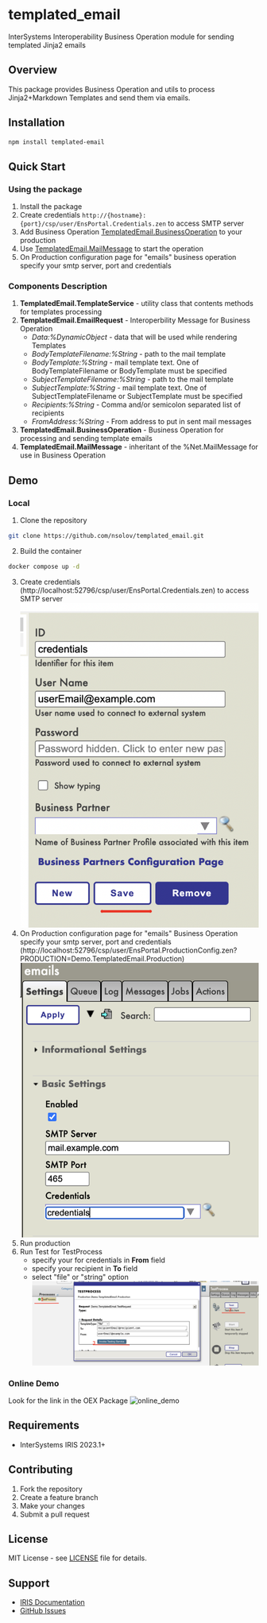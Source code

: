 # templated_email
InterSystems Interoperability Business Operation module for sending templated Jinja2 emails

## Overview
This package provides Business Operation and utils to process Jinja2+Markdown Templates and send them via emails.

## Installation

```bash
npm install templated-email
```

## Quick Start

### Using the package
1. Install the package
2. Create credentials `http://{hostname}:{port}/csp/user/EnsPortal.Credentials.zen` to access SMTP server
3. Add Business Operation [TemplatedEmail.BusinessOperation](src/TemplatedEmail/BusinessOperation.cls) to your production
4. Use [TemplatedEmail.MailMessage](src/TemplatedEmail/EmailRequest.cls) to start the operation
5. On Production configuration page for "emails" business operation specify your smtp server, port and credentials

### Components Description
1. **TemplatedEmail.TemplateService** - utility class that contents methods for templates processing
2. **TemplatedEmail.EmailRequest** - Interoperbility Message for Business Operation
   - *Data:%DynamicObject* - data that will be used while rendering Templates
   - *BodyTemplateFilename:%String* - path to the mail template
   - *BodyTemplate:%String* - mail template text. One of BodyTemplateFilename or BodyTemplate must be specified
   - *SubjectTemplateFilename:%String* - path to the mail template
   - *SubjectTemplate:%String* - mail template text. One of SubjectTemplateFilename or SubjectTemplate must be specified
   - *Recipients:%String* - Comma and/or semicolon separated list of recipients
   - *FromAddress:%String* - From address to put in sent mail messages
3. **TemplatedEmail.BusinessOperation** - Business Operation for processing and sending template emails
4. **TemplatedEmail.MailMessage** - inheritant of the %Net.MailMessage for use in Business Operation

## Demo
### Local
1. Clone the repository
```bash
git clone https://github.com/nsolov/templated_email.git
```
2. Build the container
```bash
docker compose up -d
```
3. Create credentials (http://localhost:52796/csp/user/EnsPortal.Credentials.zen) to access SMTP server
![set_creds](https://github.com/nsolov/templated_email/blob/master/imgs/set_creds.png)
4. On Production configuration page for "emails" Business Operation specify your smtp server, port and credentials
(http://localhost:52796/csp/user/EnsPortal.ProductionConfig.zen?PRODUCTION=Demo.TemplatedEmail.Production)
![setup_bo](https://github.com/nsolov/templated_email/blob/master/imgs/setup_bo.png)
6. Run production
7. Run Test for TestProcess
   - specify your for credentials in **From** field
   - specify your recipient in **To** field
   - select "file" or "string" option
![test_bo](https://github.com/nsolov/templated_email/blob/master/imgs/test_bo.png)


### Online Demo
Look for the link in the OEX Package
![online_demo](https://github.com/nsolov/templated_email/blob/master/imgs/online_demo.gif)

## Requirements
- InterSystems IRIS 2023.1+

## Contributing

1. Fork the repository
2. Create a feature branch
3. Make your changes
4. Submit a pull request

## License

MIT License - see [LICENSE](LICENSE) file for details.

## Support

-   [IRIS Documentation](https://docs.intersystems.com/)
-   [GitHub Issues](https://github.com/nsolov/templated_email/issues)
